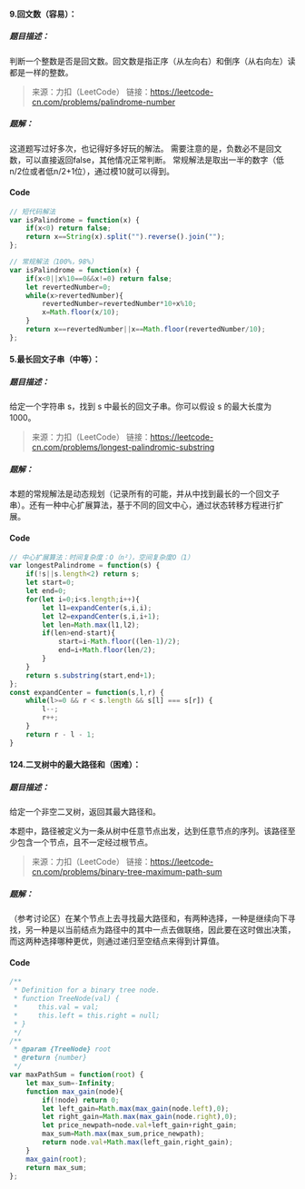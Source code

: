 #### 9.回文数（容易）：
##### 题目描述：
判断一个整数是否是回文数。回文数是指正序（从左向右）和倒序（从右向左）读都是一样的整数。

>来源：力扣（LeetCode）
链接：https://leetcode-cn.com/problems/palindrome-number

##### 题解：
这道题写过好多次，也记得好多好玩的解法。
需要注意的是，负数必不是回文数，可以直接返回false，其他情况正常判断。
常规解法是取出一半的数字（低n/2位或者低n/2+1位），通过模10就可以得到。

#### Code
```javascript
// 短代码解法
var isPalindrome = function(x) {
    if(x<0) return false;
    return x==String(x).split("").reverse().join("");
};

// 常规解法（100%，98%）
var isPalindrome = function(x) {
    if(x<0||x%10==0&&x!=0) return false;
    let revertedNumber=0;
    while(x>revertedNumber){
        revertedNumber=revertedNumber*10+x%10;
        x=Math.floor(x/10);
    }
    return x==revertedNumber||x==Math.floor(revertedNumber/10);
};
```

#### 5.最长回文子串（中等）：
##### 题目描述：
给定一个字符串 s，找到 s 中最长的回文子串。你可以假设 s 的最大长度为 1000。

>来源：力扣（LeetCode）
链接：https://leetcode-cn.com/problems/longest-palindromic-substring

##### 题解：
本题的常规解法是动态规划（记录所有的可能，并从中找到最长的一个回文子串）。还有一种中心扩展算法，基于不同的回文中心，通过状态转移方程进行扩展。

#### Code
```javascript
// 中心扩展算法：时间复杂度：O（n²），空间复杂度O（1）
var longestPalindrome = function(s) {
    if(!s||s.length<2) return s;
    let start=0;
    let end=0;
    for(let i=0;i<s.length;i++){
        let l1=expandCenter(s,i,i);
        let l2=expandCenter(s,i,i+1);        
        let len=Math.max(l1,l2);
        if(len>end-start){
            start=i-Math.floor((len-1)/2);
            end=i+Math.floor(len/2);
        }
    }
    return s.substring(start,end+1);
};
const expandCenter = function(s,l,r) {
    while(l>=0 && r < s.length && s[l] === s[r]) {
        l--;
        r++;
    }
    return r - l - 1;
}
```

#### 124.二叉树中的最大路径和（困难）：
##### 题目描述：
给定一个非空二叉树，返回其最大路径和。

本题中，路径被定义为一条从树中任意节点出发，达到任意节点的序列。该路径至少包含一个节点，且不一定经过根节点。

>来源：力扣（LeetCode）
链接：https://leetcode-cn.com/problems/binary-tree-maximum-path-sum
##### 题解：
（参考讨论区）在某个节点上去寻找最大路径和，有两种选择，一种是继续向下寻找，另一种是以当前结点为路径中的其中一点去做联络，因此要在这时做出决策，而这两种选择哪种更优，则通过递归至空结点来得到计算值。

#### Code
```javascript
/**
 * Definition for a binary tree node.
 * function TreeNode(val) {
 *     this.val = val;
 *     this.left = this.right = null;
 * }
 */
/**
 * @param {TreeNode} root
 * @return {number}
 */
var maxPathSum = function(root) {
    let max_sum=-Infinity;
    function max_gain(node){
        if(!node) return 0;
        let left_gain=Math.max(max_gain(node.left),0);
        let right_gain=Math.max(max_gain(node.right),0);
        let price_newpath=node.val+left_gain+right_gain;
        max_sum=Math.max(max_sum,price_newpath);
        return node.val+Math.max(left_gain,right_gain);
    }
    max_gain(root);
    return max_sum;
};
```